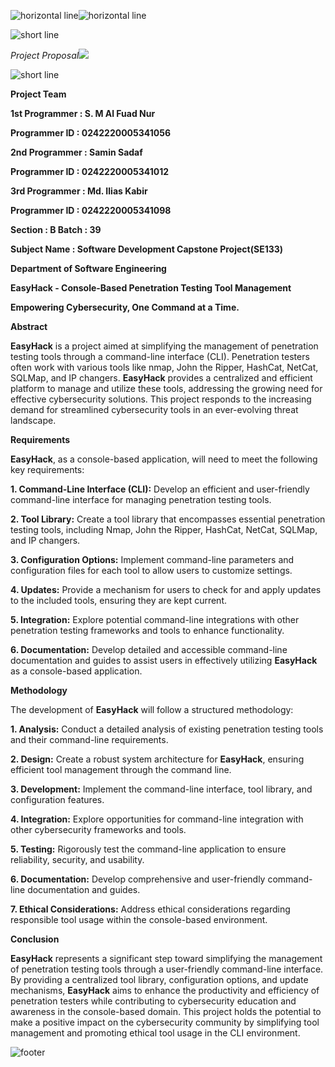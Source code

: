 ![horizontal line]![horizontal line]

![short line]

<a name="_aczyuw2yex2w"></a>*Project Proposal![](Aspose.Words.85e62d6f-f857-419a-931f-c0a38e758d5a.003.png)*

![short line]

**Project Team**

**1st Programmer 	  : S. M Al Fuad Nur**

**Programmer ID	  : 0242220005341056**

**2nd Programmer	  : Samin Sadaf**

**Programmer ID	  : 0242220005341012**

**3rd Programmer	  : Md. Ilias Kabir**

**Programmer ID	  : 0242220005341098**

**Section		  : B 		Batch		: 39**

**Subject Name	  : Software Development Capstone Project(SE133)**

**Department of Software Engineering**






<a name="_m77rzvcm1rjy"></a><a name="_ip8f5j247253"></a><a name="_bflsrw8bnedg"></a><a name="_ufux6eyll2qp"></a>**EasyHack - Console-Based Penetration Testing Tool Management**

<a name="_aud0ss2hz0pm"></a>**Empowering Cybersecurity, One Command at a Time.**

<a name="_c7v14tf1v3jn"></a><a name="_37e1zwq48kyg"></a>**Abstract**

**EasyHack** is a project aimed at simplifying the management of penetration testing tools through a command-line interface (CLI). Penetration testers often work with various tools like nmap, John the Ripper, HashCat, NetCat, SQLMap, and IP changers. **EasyHack** provides a centralized and efficient platform to manage and utilize these tools, addressing the growing need for effective cybersecurity solutions. This project responds to the increasing demand for streamlined cybersecurity tools in an ever-evolving threat landscape.

<a name="_9ljo279d537i"></a>**Requirements**

**EasyHack**, as a console-based application, will need to meet the following key requirements:

**1. Command-Line Interface (CLI):** Develop an efficient and user-friendly command-line interface for managing penetration testing tools.

**2. Tool Library:** Create a tool library that encompasses essential penetration testing tools, including Nmap, John the Ripper, HashCat, NetCat, SQLMap, and IP changers.

**3. Configuration Options:** Implement command-line parameters and configuration files for each tool to allow users to customize settings.

**4. Updates:** Provide a mechanism for users to check for and apply updates to the included tools, ensuring they are kept current.

**5. Integration:** Explore potential command-line integrations with other penetration testing frameworks and tools to enhance functionality.

**6. Documentation:** Develop detailed and accessible command-line documentation and guides to assist users in effectively utilizing **EasyHack** as a console-based application.

<a name="_36nmj4xt4iwn"></a>**Methodology**

The development of **EasyHack** will follow a structured methodology:

**1. Analysis:** Conduct a detailed analysis of existing penetration testing tools and their command-line requirements.

**2. Design:** Create a robust system architecture for **EasyHack**, ensuring efficient tool management through the command line.

**3. Development:** Implement the command-line interface, tool library, and configuration features.

**4. Integration:** Explore opportunities for command-line integration with other cybersecurity frameworks and tools.

**5. Testing:** Rigorously test the command-line application to ensure reliability, security, and usability.

**6. Documentation:** Develop comprehensive and user-friendly command-line documentation and guides.

**7. Ethical Considerations:** Address ethical considerations regarding responsible tool usage within the console-based environment.

<a name="_uwfqxy3dbmvj"></a>**Conclusion**

**EasyHack** represents a significant step toward simplifying the management of penetration testing tools through a user-friendly command-line interface. By providing a centralized tool library, configuration options, and update mechanisms, **EasyHack** aims to enhance the productivity and efficiency of penetration testers while contributing to cybersecurity education and awareness in the console-based domain. This project holds the potential to make a positive impact on the cybersecurity community by simplifying tool management and promoting ethical tool usage in the CLI environment.



![footer]

[horizontal line]: Aspose.Words.85e62d6f-f857-419a-931f-c0a38e758d5a.001.png
[short line]: Aspose.Words.85e62d6f-f857-419a-931f-c0a38e758d5a.002.png
[footer]: Aspose.Words.85e62d6f-f857-419a-931f-c0a38e758d5a.004.png
